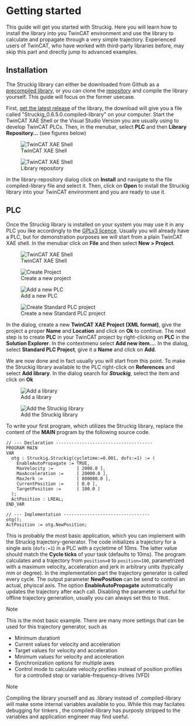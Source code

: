 # Getting started

This guide will get you started with Struckig. Here you will learn how to install the library into you TwinCAT environment and use the library to calculate and propagate through a very simple trajectory. Experienced users of TwinCAT, who have worked with third-party libraries before, may skip this part and directly jump to advanced examples.

## Installation

The Struckig library can either be downloaded from Github as a [precompiled library](https://github.com/stefanbesler/Struckig/releases), or you can clone the [repository](https://github.com/stefanbesler/Struckig) and compile the library yourself. This guide will focus on the former usecase.

First, [get the latest release](todo) of the library, the download will give you a file called "Struckig_0.6.5.0.compiled-library" on your computer. Start the TwinCAT XAE Shell or the Visual Studio Version you are usually using to develop TwinCAT PLCs. Then, in the menubar, select **PLC** and then **Library Repository...** (see figures below)

<div class="gallery">
  <div class="gallery-item">
    <figure>
      <img src="../images/installation_twincatxae.png" alt="TwinCAT XAE Shell"/>
      <figcaption>TwinCAT XAE Shell</figcaption>
    </figure>
  </div>
  <div class="gallery-item">
    <figure>
      <img src="../images/installation_libraryrepository.png" alt="TwinCAT XAE Shell"/>
      <figcaption>Library repository</figcaption>
    </figure>
  </div>  
</div>

In the library-repository dialog click on **Install** and navigate to the file compiled-library file and select it. Then, click on **Open** to install the Struckig library into your TwinCAT environment and you are ready to use it.

## PLC

Once the Struckig library is installed on your system you may use it in any PLC you like accordingly to the [GPLv3 licence](https://www.gnu.org/licenses/gpl-3.0.en.html). Usually you will already have a PLC, but for demonstration purposes we will start from a plain TwinCAT XAE shell. In the menubar click on **File** and then select **New > Project**.

<div class="gallery">
  <div class="gallery-item">
    <figure>
      <img src="../images/installation_twincatxae.png" alt="TwinCAT XAE Shell"/>
      <figcaption>TwinCAT XAE Shell</figcaption>
    </figure>
  </div>
  <div class="gallery-item">
    <figure>
      <img src="../images/installation_project.png" alt="Create Project"/>
      <figcaption>Create a new project</figcaption>
    </figure>
  </div>
  <div class="gallery-item">
    <figure>
      <img src="../images/installation_plc.png" alt="Add a new PLC"/>
      <figcaption>Add a new PLC</figcaption>
    </figure>
  </div>
  <div class="gallery-item">
    <figure>
      <img src="../images/installation_plc2.png" alt="Create Standard PLC project"/>
      <figcaption>Create a new Standard PLC project</figcaption>
    </figure>
  </div>  
</div>

In the dialog, create a new **TwinCAT XAE Project (XML format)**, give the project a proper **Name** and **Location** and click on **Ok** to continue. The next step is to create **PLC** in your TwinCAT project by right-clicking on **PLC** in the **Solution Explorer**. In the contextmenu select **Add new item...**. In the dialog, select **Standard PLC Project**, give it a **Name** and click on **Add**.

We are now done and in fact usually you will start from this point. To make the Struckig library available to the PLC right-click on **References** and select **Add library**. In the dialog search for ***Struckig***, select the item and click on **Ok**

<div class="gallery">
  <div class="gallery-item">
    <figure>
      <img src="../images/installation_addlibrary.png" alt="Add a library"/>
      <figcaption>Add a library</figcaption>
    </figure>
  </div>
  <div class="gallery-item">
    <figure>
      <img src="../images/installation_addlibrary2.png" alt="Add the Struckig library"/>
      <figcaption>Add the Struckig library</figcaption>
    </figure>
  </div>  
</div>

To write your first program, which utilizes the Struckig library, replace the content of the **MAIN** program by the following source code.

```st
// --- Declaration -------------------------------------
PROGRAM MAIN
VAR
  otg : Struckig.Struckig(cycletime:=0.001, dofs:=1) := (
    EnableAutoPropagate := TRUE,
    MaxVelocity :=         [ 2000.0 ],
    MaxAcceleration :=     [ 20000.0 ],
    MaxJerk :=             [ 800000.0 ],
    CurrentPosition :=     [ 0.0 ],
    TargetPosition :=      [ 100.0 ]
  );
  ActPosition : LREAL;
END_VAR

// --- Implementation ---------------------------------
otg();
ActPosition := otg.NewPosition;
```

This is probably the most basic application, which you can implement with the Struckig trajectory-generator. The code initializes a trajectory for a single axis (`dofs:=1`) in a PLC with a cycletime of 10ms. The latter value should match the **Cycle ticks** of your task (defaults to 10ms). The program calculates and a trajectory from `position=0` to `position=100`, parametrized with a maximum velocity, acceleration and jerk in arbitrary units (typically mm or degree). In the implementation part the trajectory generator is called every cycle. The output parameter **NewPosition** can be send to control an actual, phyiscal axis. The option **EnableAutoPropagate** automatically updates the trajectory after each call. Disabling the parameter is useful for offline trajectory generation, usually you can always set this to `TRUE`.

> [!NOTE]
> This is the most basic example. There are many more settings that can be used for this trajectory generator, 
> such as 
>   * Minimum durationt
>   * Current values for velocity and acceleration
>   * Target values for velocity and acceleration
>   * Minimum values for velocity and acceleration
>   * Synchronization options for multiple axes
>   * Control mode to calculate velocity profiles instead of position profiles for a controlled stop or variable-frequency-drives (VFD)

> [!NOTE]
> Compiling the library yourself and as .library instead of .compiled-library will make some internal variables available to you. While this may facilates debugging 
> for tinkers , the compiled-library has purposly stripped to the variables and application engineer may find useful.
